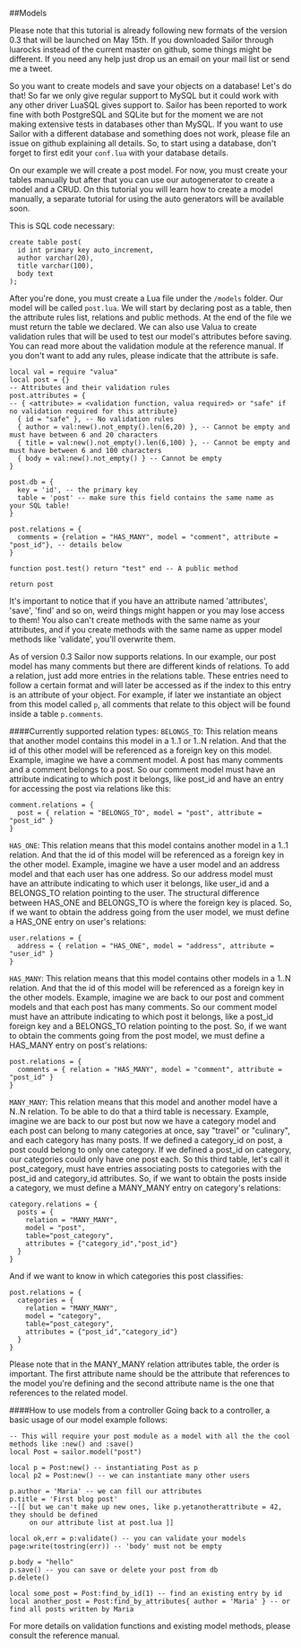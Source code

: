 ##Models

Please note that this tutorial is already following new formats of the version 0.3 that will be launched on May 15th. If you downloaded Sailor through luarocks instead of the current master on github, some things might be different. If you need any help just drop us an email on your mail list or send me a tweet.


So you want to create models and save your objects on a database! Let's do that! So far we only give regular support to MySQL but it could work with any other driver LuaSQL gives support to. Sailor has been reported to work fine with both PostgreSQL and SQLite but for the moment we are not making extensive tests in databases other than MySQL. If you want to use Sailor with a different database and something does not work, please file an issue on github explaining all details. So, to start using a database, don't forget to first edit your `conf.lua` with your database details.


On our example we will create a post model. For now, you must create your tables manually but after that you can use our autogenerator to create a model and a CRUD. On this tutorial you will learn how to create a model manually, a separate tutorial for using the auto generators will be available soon.


This is SQL code necessary:

    create table post(
      id int primary key auto_increment, 
      author varchar(20), 
      title varchar(100),
      body text
    );

After you're done, you must create a Lua file under the `/models` folder. Our model will be called `post.lua`. We will start by declaring post as a table, then the attribute rules list, relations and public methods. At the end of the file we must return the table we declared. We can also use Valua to create validation rules that will be used to test our model's attributes before saving. You can read more about the validation module at the reference manual. If you don't want to add any rules, please indicate that the attribute is safe.

    local val = require "valua"
    local post = {}
    -- Attributes and their validation rules
    post.attributes = { 
    -- { <attribute> = <validation function, valua required> or "safe" if no validation required for this attribute} 
      { id = "safe" }, -- No validation rules
      { author = val:new().not_empty().len(6,20) }, -- Cannot be empty and must have between 6 and 20 characters
      { title = val:new().not_empty().len(6,100) }, -- Cannot be empty and must have between 6 and 100 characters
      { body = val:new().not_empty() } -- Cannot be empty
    }

    post.db = {
      key = 'id', -- the primary key
      table = 'post' -- make sure this field contains the same name as your SQL table!
    }

    post.relations = {
      comments = {relation = "HAS_MANY", model = "comment", attribute = "post_id"}, -- details below
    }

    function post.test() return "test" end -- A public method

    return post

It's important to notice that if you have an attribute named 'attributes', 'save', 'find' and so on, weird things might happen or you may lose access to them! You also can't create methods with the same name as your attributes, and if you create methods with the same name as upper model methods like 'validate', you'll overwrite them.



As of version 0.3 Sailor now supports relations. In our example, our post model has many comments but there are different kinds of relations. To add a relation, just add more entries in the relations table. These entries need to follow a certain format and will later be accessed as if the index to this entry is an attribute of your object. For example, if later we instantiate an object from this model called `p`, all comments that relate to this object will be found inside a table `p.comments`.



####Currently supported relation types:
`BELONGS_TO`: This relation means that another model contains this model in a 1..1 or 1..N relation. And that the id of this other model will be referenced as a foreign key on this model. Example, imagine we have a comment model. A post has many comments and a comment belongs to a post. So our comment model must have an attribute indicating to which post it belongs, like post_id and have an entry for accessing the post via relations like this: 

    comment.relations = {
      post = { relation = "BELONGS_TO", model = "post", attribute = "post_id" }
    }

`HAS_ONE`: This relation means that this model contains another model in a 1..1 relation. And that the id of this model will be referenced as a foreign key in the other model. Example, imagine we have a user model and an address model and that each user has one address. So our address model must have an attribute indicating to which user it belongs, like user_id and a BELONGS_TO relation pointing to the user. The structural difference between HAS_ONE and BELONGS_TO is where the foreign key is placed. So, if we want to obtain the address going from the user model, we must define a HAS_ONE entry on user's relations: 

    user.relations = {
      address = { relation = "HAS_ONE", model = "address", attribute = "user_id" }
    }

`HAS_MANY`: This relation means that this model contains other models in a 1..N relation. And that the id of this model will be referenced as a foreign key in the other models. Example, imagine we are back to our post and comment models and that each post has many comments. So our comment model must have an attribute indicating to which post it belongs, like a post_id foreign key and a BELONGS_TO relation pointing to the post. So, if we want to obtain the comments going from the post model, we must define a HAS_MANY entry on post's relations: 
      
    post.relations = {
      comments = { relation = "HAS_MANY", model = "comment", attribute = "post_id" }
    }

`MANY_MANY`: This relation means that this model and another model have a N..N relation. To be able to do that a third table is necessary. Example, imagine we are back to our post but now we have a category model and each post can belong to many categories at once, say "travel" or "culinary", and each category has many posts. If we defined a category_id on post, a post could belong to only one category. If we defined a post_id on category, our categories could only have one post each. So this third table, let's call it post_category, must have entries associating posts to categories with the post_id and category_id attributes. So, if we want to obtain the posts inside a category, we must define a MANY_MANY entry on category's relations: 

    category.relations = {
      posts = { 
        relation = "MANY_MANY", 
        model = "post", 
        table="post_category", 
        attributes = {"category_id","post_id"} 
      }
    }
And if we want to know in which categories this post classifies:

    post.relations = {
      categories = { 
        relation = "MANY_MANY", 
        model = "category", 
        table="post_category", 
        attributes = {"post_id","category_id"} 
      }
    }
Please note that in the MANY_MANY relation attributes table, the order is important. The first attribute name should be the attribute that references to the model you're defining and the second attribute name is the one that references to the related model.



####How to use models from a controller
Going back to a controller, a basic usage of our model example follows:

    -- This will require your post module as a model with all the the cool methods like :new() and :save()
    local Post = sailor.model("post") 

    local p = Post:new() -- instantiating Post as p
    local p2 = Post:new() -- we can instantiate many other users

    p.author = 'Maria' -- we can fill our attributes
    p.title = 'First blog post'
    --[[ but we can't make up new ones, like p.yetanotherattribute = 42, they should be defined
         on our attribute list at post.lua ]]

    local ok,err = p:validate() -- you can validate your models
    page:write(tostring(err)) -- 'body' must not be empty

    p.body = "hello"
    p.save() -- you can save or delete your post from db
    p.delete()

    local some_post = Post:find_by_id(1) -- find an existing entry by id
    local another_post = Post:find_by_attributes{ author = 'Maria' } -- or find all posts written by Maria

For more details on validation functions and existing model methods, please consult the reference manual.

